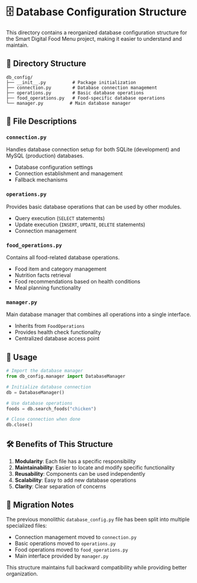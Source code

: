 # 🗄️ Database Configuration Structure

This directory contains a reorganized database configuration structure for the Smart Digital Food Menu project, making it easier to understand and maintain.

## 📁 Directory Structure

```
db_config/
├── __init__.py          # Package initialization
├── connection.py        # Database connection management
├── operations.py        # Basic database operations
├── food_operations.py   # Food-specific database operations
└── manager.py          # Main database manager
```

## 📄 File Descriptions

### `connection.py`
Handles database connection setup for both SQLite (development) and MySQL (production) databases.
- Database configuration settings
- Connection establishment and management
- Fallback mechanisms

### `operations.py`
Provides basic database operations that can be used by other modules.
- Query execution (`SELECT` statements)
- Update execution (`INSERT`, `UPDATE`, `DELETE` statements)
- Connection management

### `food_operations.py`
Contains all food-related database operations.
- Food item and category management
- Nutrition facts retrieval
- Food recommendations based on health conditions
- Meal planning functionality

### `manager.py`
Main database manager that combines all operations into a single interface.
- Inherits from `FoodOperations`
- Provides health check functionality
- Centralized database access point

## 🔄 Usage

```python
# Import the database manager
from db_config.manager import DatabaseManager

# Initialize database connection
db = DatabaseManager()

# Use database operations
foods = db.search_foods("chicken")

# Close connection when done
db.close()
```

## 🛠️ Benefits of This Structure

1. **Modularity**: Each file has a specific responsibility
2. **Maintainability**: Easier to locate and modify specific functionality
3. **Reusability**: Components can be used independently
4. **Scalability**: Easy to add new database operations
5. **Clarity**: Clear separation of concerns

## 📝 Migration Notes

The previous monolithic `database_config.py` file has been split into multiple specialized files:
- Connection management moved to `connection.py`
- Basic operations moved to `operations.py`
- Food operations moved to `food_operations.py`
- Main interface provided by `manager.py`

This structure maintains full backward compatibility while providing better organization.